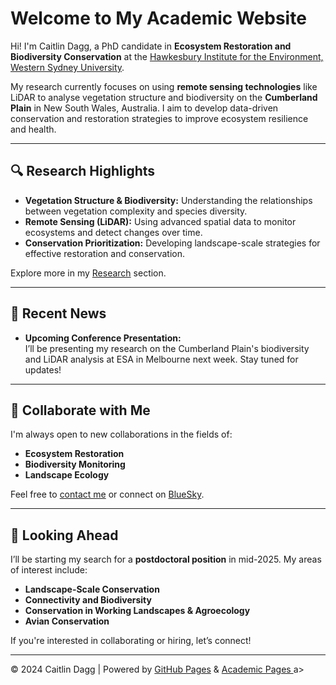 <!-- ---
layout: home
title: "Welcome"
permalink: /
---
 -->
# Welcome to My Academic Website

Hi! I'm Caitlin Dagg, a PhD candidate in **Ecosystem Restoration and Biodiversity Conservation** at the [Hawkesbury Institute for the Environment, Western Sydney University](https://www.westernsydney.edu.au/hie).

My research currently focuses on using **remote sensing technologies** like LiDAR to analyse vegetation structure and biodiversity on the **Cumberland Plain** in New South Wales, Australia. I aim to develop data-driven conservation and restoration strategies to improve ecosystem resilience and health.

---

## 🔍 **Research Highlights**
- **Vegetation Structure & Biodiversity:** Understanding the relationships between vegetation complexity and species diversity.
- **Remote Sensing (LiDAR):** Using advanced spatial data to monitor ecosystems and detect changes over time.
- **Conservation Prioritization:** Developing landscape-scale strategies for effective restoration and conservation.

Explore more in my [Research](research) section.

---

## 📰 **Recent News**
- **Upcoming Conference Presentation:**  
  I’ll be presenting my research on the Cumberland Plain's biodiversity and LiDAR analysis at ESA in Melbourne next week. Stay tuned for updates!


---

## 👥 **Collaborate with Me**
I'm always open to new collaborations in the fields of:
- **Ecosystem Restoration**
- **Biodiversity Monitoring**
- **Landscape Ecology**

Feel free to [contact me](contact) or connect on [BlueSky](https://caitlindagg.bsky.social).

<!-- ---

## 📚 **Featured Publications**
1. **Title of Publication 1**  
   *Journal Name* (Year) - [Link to publication](#)

2. **Title of Publication 2**  
   *Journal Name* (Year) - [Link to publication](#)

More publications can be found [here](publications). -->

---

## 🌟 **Looking Ahead**
I’ll be starting my search for a **postdoctoral position** in mid-2025. My areas of interest include:
- **Landscape-Scale Conservation**
- **Connectivity and Biodiversity**
- **Conservation in Working Landscapes & Agroecology**
- **Avian Conservation**

If you're interested in collaborating or hiring, let’s connect!

---

<footer>
    <p>© 2024 Caitlin Dagg | Powered by <a href="https://pages.github.com">GitHub Pages</a> & <a href="https://academicpages.github.io/"> Academic Pages </a>a></p>
</footer>
